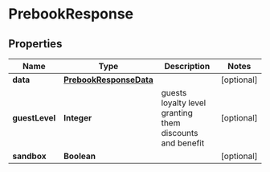 

# PrebookResponse

## Properties

Name | Type | Description | Notes
------------ | ------------- | ------------- | -------------
**data** | [**PrebookResponseData**](PrebookResponseData.md) |  |  [optional]
**guestLevel** | **Integer** | guests loyalty level granting them discounts and benefit |  [optional]
**sandbox** | **Boolean** |  |  [optional]




